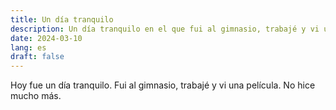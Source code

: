 ```yaml
---
title: Un día tranquilo
description: Un día tranquilo en el que fui al gimnasio, trabajé y vi una película.
date: 2024-03-10
lang: es
draft: false
---
```


Hoy fue un día tranquilo. Fui al gimnasio, trabajé y vi una película. No hice mucho más. 
